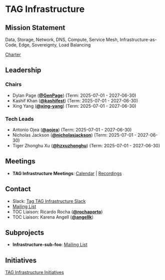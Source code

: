 # TAG Infrastructure

## Mission Statement
Data, Storage, Network, DNS, Compute, Service Mesh, Infrastructure-as-Code, Edge, Sovereignty, Load Balancing


[Charter](./charter.md)

## Leadership
### Chairs
- Dylan Page (**[@GenPage](https://github.com/GenPage)**) (Term: 2025-07-01 - 2027-06-30)
- Kashif Khan (**[@kashifest](https://github.com/kashifest)**) (Term: 2025-07-01 - 2027-06-30)
- Xing Yang (**[@xing-yang](https://github.com/xing-yang)**) (Term: 2025-07-01 - 2027-06-30)
### Tech Leads
- Antonio Ojea (**[@aojea](https://github.com/aojea)**) (Term: 2025-07-01 - 2027-06-30)
- Nicholas Jackson (**[@nicholasjackson](https://github.com/nicholasjackson)**) (Term: 2025-07-01 - 2027-06-30)
- Tiger Zhonghu Xu (**[@hzxuzhonghu](https://github.com/hzxuzhonghu)**) (Term: 2025-07-01 - 2027-06-30)

## Meetings
- **TAG Infrastructure Meetings**: [Calendar](https://zoom-lfx.platform.linuxfoundation.org/meetings/tag-infrastructure?view=list) | [Recordings](https://www.youtube.com/@CNCFTAGInfrastructure)

## Contact
- Slack: [Tag TAG Infrastructure Slack](https://cloud-native.slack.com/archives/https://cloud-native.slack.com/archives/C08KBH3RA1K)
- [Mailing List](https://lists.cncf.io/g/cncf-tag-infrastructure)
- TOC Liaison: Ricardo Rocha (**[@rochaporto](https://github.com/rochaporto)**)
- TOC Liaison: Karena Angell (**[@angellk](https://github.com/angellk)**)

## Subprojects
- **Infrastructure-sub-foo**: [Mailing List](https://lists.cncf.io/g/cncf-tag-infrastructure)
## Initiatives
[TAG Infrastructure Initiatives](https://github.com/cncf/toc/labels/tag%2Finfrastructure-initiative)